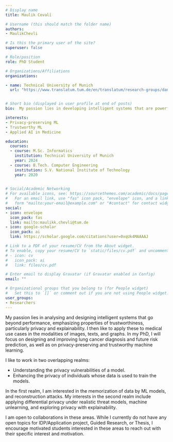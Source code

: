 ```yaml
---
# Display name
title: Maulik Cevalī

# Username (this should match the folder name)
authors:
- MaulikChevli

# Is this the primary user of the site?
superuser: false

# Role/position
role: PhD Student

# Organizations/Affiliations
organizations:

- name: Technical University of Munich
  url: "https://www.translatum.tum.de/en/translatum/research-groups/daniel-rueckert-ai-in-healthcare-and-medicine/"


# Short bio (displayed in user profile at end of posts)
bio:  My passion lies in developing intelligent systems that are powerful and trustworthy, and applying them to medicine.

interests:
- Privacy-preserving ML
- Trustworthy ML
- Applied AI in Medicine

education:
  courses:
  - course: M.Sc. Informatics
    institution: Technical University of Munich
    year: 2024
  - course: B.Tech. Computer Engineering
    institution: S.V. National Institute of Technology
    year: 2020

 
# Social/Academic Networking
# For available icons, see: https://sourcethemes.com/academic/docs/page-builder/#icons
#   For an email link, use "fas" icon pack, "envelope" icon, and a link in the
#   form "mailto:your-email@example.com" or "#contact" for contact widget.
social:
- icon: envelope
  icon_pack: fas
  link: mailto:maulikk.chevli@tum.de
- icon: google-scholar
  icon_pack: ai
  link: https://scholar.google.com/citations?user=0xqUk4MAAAAJ

# Link to a PDF of your resume/CV from the About widget.
# To enable, copy your resume/CV to `static/files/cv.pdf` and uncomment the lines below.
# - icon: cv
#   icon_pack: ai
#   link: files/cv.pdf

# Enter email to display Gravatar (if Gravatar enabled in Config)
email: ""

# Organizational groups that you belong to (for People widget)
#   Set this to `[]` or comment out if you are not using People widget.
user_groups:
- Researchers
---
```


My passion lies in analysing and designing intelligent systems that go beyond  performance, emphasizing properties of trustworthiness, particularly privacy and explainability. I then like to apply these to medical use cases in the modalities of images, texts, and graphs. In my PhD, I will focus on designing and improving lung cancer diagnosis and future risk prediction, as well as on privacy-preserving and trustworthy machine learning.

I like to work in two overlapping realms:
- Understanding the privacy vulnerabilities of a model.
- Enhancing the privacy of individuals whose data is used to train the models.

In the first realm, I am interested in the memorization of data by ML models, and reconstruction attacks. My interests in the second realm include applying differential privacy under realistic threat models, machine unlearning, and exploring privacy with explainability.

I am open to collaborations in these areas. While I currently do not have any open topics for IDP/Application project, Guided Research, or Thesis, I encourage motivated students interested in these areas to reach out with their specific interest and motivation. 